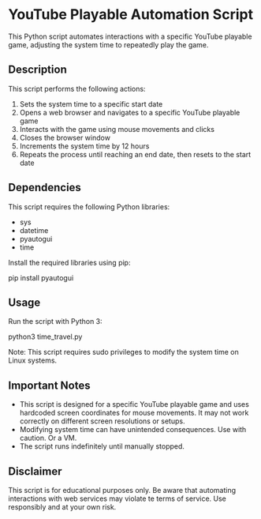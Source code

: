# YouTube Playable Automation Script

This Python script automates interactions with a specific YouTube playable game, adjusting the system time to repeatedly play the game.

## Description

This script performs the following actions:
1. Sets the system time to a specific start date
2. Opens a web browser and navigates to a specific YouTube playable game
3. Interacts with the game using mouse movements and clicks
4. Closes the browser window
5. Increments the system time by 12 hours
6. Repeats the process until reaching an end date, then resets to the start date

## Dependencies

This script requires the following Python libraries:
- sys
- datetime
- pyautogui
- time

Install the required libraries using pip:

pip install pyautogui


## Usage

Run the script with Python 3:

python3 time_travel.py


Note: This script requires sudo privileges to modify the system time on Linux systems.

## Important Notes

- This script is designed for a specific YouTube playable game and uses hardcoded screen coordinates for mouse movements. It may not work correctly on different screen resolutions or setups.
- Modifying system time can have unintended consequences. Use with caution. Or a VM.
- The script runs indefinitely until manually stopped.

## Disclaimer

This script is for educational purposes only. Be aware that automating interactions with web services may violate te terms of service. Use responsibly and at your own risk.

